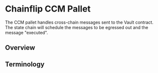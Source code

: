 # Chainflip CCM Pallet
The CCM pallet handles cross-chain messages sent to the Vault contract. The state chain will schedule the messages to be egressed out and the message "executed".

## Overview

## Terminology